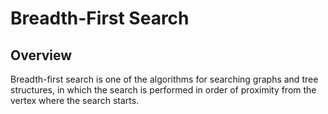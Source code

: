 # Breadth-First Search

## Overview

Breadth-first search is one of the algorithms for searching graphs and tree structures, in which the search is performed in order of proximity from the vertex where the search starts.


